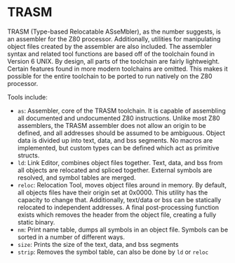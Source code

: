 # TRASM
TRASM (Type-based Relocatable ASseMbler), as the number suggests, is an assembler for the Z80 processor. Additionally, utilities for manipulating object files created by the assembler are also included. The assembler syntax and related tool functions are based off of the toolchain found in Version 6 UNIX. By design, all parts of the toolchain are fairly lightweight. Certain features found in more modern toolchains are omitted. This makes it possible for the entire toolchain to be ported to run natively on the Z80 processor. 

Tools include:
- `as`: Assembler, core of the TRASM toolchain. It is capable of assembling all documented and undocumented Z80 instructions. Unlike most Z80 assemblers, the TRASM assembler does not allow an origin to be defined, and all addresses should be assumed to be ambiguous. Object data is divided up into text, data, and bss segments. No macros are implemented, but custom types can be defined which act as primitive structs. 
- `ld`: Link Editor, combines object files together. Text, data, and bss from all objects are relocated and spliced together. External symbols are resolved, and symbol tables are merged.
- `reloc`: Relocation Tool, moves object files around in memory. By default, all objects files have their origin set at 0x0000. This utility has the capacity to change that. Additionally, text/data or bss can be statically relocated to independent addresses. A final post-processing function exists which removes the header from the object file, creating a fully static binary.
- `nm`: Print name table, dumps all symbols in an object file. Symbols can be sorted in a number of different ways.
- `size`: Prints the size of the text, data, and bss segments
- `strip`: Removes the symbol table, can also be done by `ld` or `reloc`

